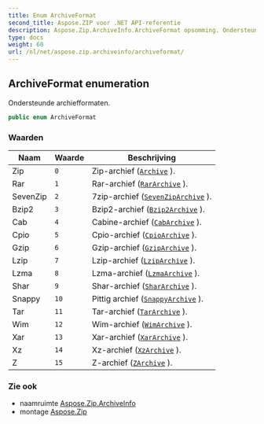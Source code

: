 ```yaml
---
title: Enum ArchiveFormat
second_title: Aspose.ZIP voor .NET API-referentie
description: Aspose.Zip.ArchiveInfo.ArchiveFormat opsomming. Ondersteunde archiefformaten.
type: docs
weight: 60
url: /nl/net/aspose.zip.archiveinfo/archiveformat/
---
```

## ArchiveFormat enumeration

Ondersteunde archiefformaten.

```csharp
public enum ArchiveFormat
```

### Waarden

| Naam | Waarde | Beschrijving |
| --- | --- | --- |
| Zip | `0` | Zip-archief ([`Archive`](../../aspose.zip/archive/) ). |
| Rar | `1` | Rar-archief ([`RarArchive`](../../aspose.zip.rar/rararchive/) ). |
| SevenZip | `2` | 7zip-archief ([`SevenZipArchive`](../../aspose.zip.sevenzip/sevenziparchive/) ). |
| Bzip2 | `3` | Bzip2-archief ([`Bzip2Archive`](../../aspose.zip.bzip2/bzip2archive/) ). |
| Cab | `4` | Cabine-archief ([`CabArchive`](../../aspose.zip.cab/cabarchive/) ). |
| Cpio | `5` | Cpio-archief ([`CpioArchive`](../../aspose.zip.cpio/cpioarchive/) ). |
| Gzip | `6` | Gzip-archief ([`GzipArchive`](../../aspose.zip.gzip/gziparchive/) ). |
| Lzip | `7` | Lzip-archief ([`LzipArchive`](../../aspose.zip.lzip/lziparchive/) ). |
| Lzma | `8` | Lzma-archief ([`LzmaArchive`](../../aspose.zip.lzma/lzmaarchive/) ). |
| Shar | `9` | Shar-archief ([`SharArchive`](../../aspose.zip.shar/shararchive/) ). |
| Snappy | `10` | Pittig archief ([`SnappyArchive`](../../aspose.zip.snappy/snappyarchive/) ). |
| Tar | `11` | Tar-archief ([`TarArchive`](../../aspose.zip.tar/tararchive/) ). |
| Wim | `12` | Wim-archief ([`WimArchive`](../../aspose.zip.wim/wimarchive/) ). |
| Xar | `13` | Xar-archief ([`XarArchive`](../../aspose.zip.xar/xararchive/) ). |
| Xz | `14` | Xz-archief ([`XzArchive`](../../aspose.zip.xz/xzarchive/) ). |
| Z | `15` | Z-archief ([`ZArchive`](../../aspose.zip.z/zarchive/) ). |

### Zie ook

* naamruimte [Aspose.Zip.ArchiveInfo](../../aspose.zip.archiveinfo/)
* montage [Aspose.Zip](../../)


